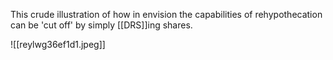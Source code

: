 This crude illustration of how in envision the capabilities of rehypothecation can be 'cut off' by simply [[DRS]]ing shares.

![[reylwg36ef1d1.jpeg]]
